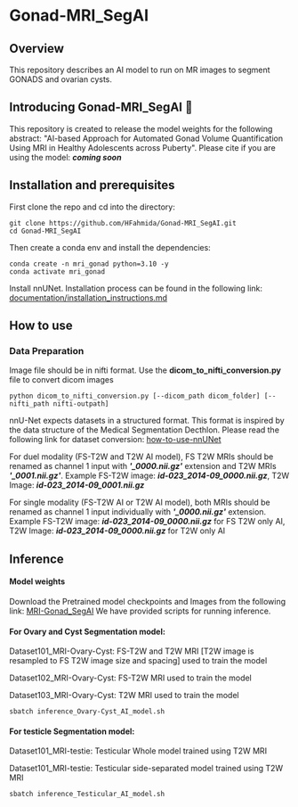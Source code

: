 # Gonad-MRI_SegAI
## Overview 
This repository describes an AI model to run on MR images to segment GONADS and ovarian cysts. 
## Introducing Gonad-MRI_SegAI :rocket:
This repository is created to release the model weights for the following abstract: "AI-based Approach for Automated Gonad Volume Quantification Using MRI in Healthy Adolescents across Puberty".
Please cite if you are using the model: ***coming soon***
## Installation and prerequisites
First clone the repo and cd into the directory:
```
git clone https://github.com/HFahmida/Gonad-MRI_SegAI.git
cd Gonad-MRI_SegAI
```
Then create a conda env and install the dependencies:
```
conda create -n mri_gonad python=3.10 -y
conda activate mri_gonad
```
Install nnUNet. Installation process can be found in the following link: [documentation/installation_instructions.md](https://github.com/MIC-DKFZ/nnUNet/blob/master/documentation/installation_instructions.md)

## How to use
### Data Preparation

Image file should be in nifti format. Use the **dicom_to_nifti_conversion.py** file to convert dicom images
```
python dicom_to_nifti_conversion.py [--dicom_path dicom_folder] [--nifti_path nifti-outpath]
```
nnU-Net expects datasets in a structured format. This format is inspired by the data structure of the Medical Segmentation Decthlon. Please read the following link for dataset conversion: [how-to-use-nnUNet](https://github.com/MIC-DKFZ/nnUNet/blob/master/documentation/how_to_use_nnunet.md)

For duel modality (FS-T2W and T2W AI model), FS T2W MRIs should be renamed as channel 1 input with ***'_0000.nii.gz'*** extension and T2W MRIs ***'_0001.nii.gz'***. Example FS-T2W image: ***id-023_2014-09_0000.nii.gz***, T2W Image: ***id-023_2014-09_0001.nii.gz***

For single modality (FS-T2W AI or T2W AI model), both MRIs should be renamed as channel 1 input individually with ***'_0000.nii.gz'*** extension. Example FS-T2W image: ***id-023_2014-09_0000.nii.gz*** for FS T2W only AI, T2W Image: ***id-023_2014-09_0000.nii.gz*** for T2W only AI

## Inference
#### Model weights
Download the Pretrained model checkpoints and Images from the following link: [MRI-Gonad_SegAI](https://zenodo.org/records/15329885?token=eyJhbGciOiJIUzUxMiJ9.eyJpZCI6IjU5YzI0MjJkLWNkMDktNDE1ZS05Mjc0LTc3YjM2Y2EyMWM4OCIsImRhdGEiOnt9LCJyYW5kb20iOiIyM2M4MTU0NjRlZjg2NTkxZDQxOTQyNjIwMmZjZTM0NCJ9.ivvEtitWku8DaeJXeBRrlW4Vtmq1EINRcCcXXhKXBKDImgRiEDnQFCAro344ANAZB1zH09yW9neM44oF9-MhAg)
We have provided scripts for running inference. 

#### For Ovary and Cyst Segmentation model: 
Dataset101_MRI-Ovary-Cyst: FS-T2W and T2W MRI [T2W image is resampled to FS T2W image size and spacing] used to train the model

Dataset102_MRI-Ovary-Cyst: FS-T2W MRI used to train the model

Dataset103_MRI-Ovary-Cyst: T2W MRI used to train the model
```
sbatch inference_Ovary-Cyst_AI_model.sh 

```

#### For testicle Segmentation model: 
Dataset101_MRI-testie: Testicular Whole model trained using T2W MRI

Dataset101_MRI-testie: Testicular side-separated model trained using T2W MRI

```
sbatch inference_Testicular_AI_model.sh 

```


